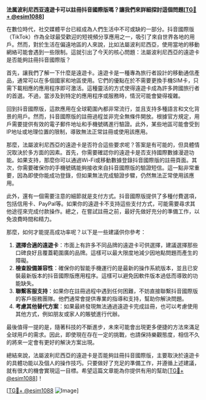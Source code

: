 **法属波利尼西亚遠遊卡可以註冊抖音國際版嗎？讓我們來詳細探討這個問題[[TG💪+ @esim1088](https://t.me/s/esim1088)]**

在數位時代，社交媒體平台已經成為人們生活中不可或缺的一部分。抖音國際版（TikTok）作為全球最受歡迎的短視頻分享應用之一，吸引了來自世界各地的用戶。然而，對於生活在偏遠地區的人來說，比如法屬波利尼西亞，使用當地的移動網絡可能會遇到一些限制。這就引出了今天的核心問題：法屬波利尼西亞的遠遊卡是否能夠註冊抖音國際版？

首先，讓我們了解一下什麼是遠遊卡。遠遊卡是一種專為旅行者設計的移動通信產品，通常可以在多個國家和地區使用。它們的優點在於不需要更換手機SIM卡，只需下載相應的應用程序即可激活。這種靈活的方式使得遠遊卡成為許多跨國旅行者的首選。不過，當涉及到特定的應用程序或服務時，情況可能會變得複雜。

回到抖音國際版，這款應用在全球範圍內都非常流行，並且支持多種語言和文化背景的用戶。然而，抖音國際版的註冊過程並非完全無條件開放。根據官方規定，用戶需要提供有效的電子郵件地址和手機號碼進行驗證。此外，某些地區可能會受到IP地址或地理位置的限制，導致無法正常註冊或使用該應用。

那麼，法屬波利尼西亞的遠遊卡是否符合這些要求呢？答案是有可能的，但具體情況取決於多方面的因素。首先，你需要確認你的遠遊卡是否支持國際數據漫遊功能。如果支持，那麼你可以通過Wi-Fi或移動數據登錄抖音國際版的註冊頁面。其次，你需要確保你的手機號碼能夠接收來自抖音國際版的驗證短信。這一點非常重要，因為即使你能成功登錄，但如果無法完成驗證步驟，仍然無法正常使用該應用。

此外，還有一個需要注意的細節就是支付方式。抖音國際版提供了多種付費選項，包括信用卡、PayPal等。如果你的遠遊卡不支持這些支付方式，可能需要尋求其他途徑來完成付款操作。總之，在嘗試註冊之前，最好先做好充分的準備工作，以免浪費時間和精力。

那麼，如何才能提高成功率呢？以下是一些建議供你參考：

1. **選擇合適的遠遊卡**：市面上有許多不同品牌的遠遊卡可供選擇，建議選擇那些口碑良好且覆蓋範圍廣的品牌。這樣可以最大限度地減少因地點問題而產生的障礙。
2. **檢查設備兼容性**：確保你的智能手機運行的是最新的操作系統版本，並且已安裝最新版本的抖音國際版應用程序。這樣可以避免因軟件版本過低而導致的功能缺失。
3. **聯繫客服支持**：如果你在註冊過程中遇到任何困難，不妨直接聯繫抖音國際版的客戶服務團隊。他們通常會提供專業的指導和支持，幫助你解決問題。
4. **考慮其他替代方案**：如果最終發現無法通過遠遊卡完成註冊，也可以考慮使用其他方式，例如朋友或家人的賬號進行代辦。

最後值得一提的是，隨著科技的不斷進步，未來可能會出現更多便捷的方法來滿足全球用戶的需求。因此，即使現在存在一定的挑戰，也請保持樂觀態度，相信不久的將來一定會有更好的解決方案出現。

總結來說，法屬波利尼西亞的遠遊卡是否能夠註冊抖音國際版，主要取決於遠遊卡的具體功能以及個人的操作技巧。只要做好了充足的準備工作，并遵循上述建議，就有很大的機會實現這一目標。希望這篇文章能為你提供有用的幫助[[TG💪+ @esim1088](https://t.me/s/esim1088)]！

[[TG💪+ @esim1088](https://t.me/s/esim1088) ![Image](https://i.postimg.cc/4NQfJmqS/Snipaste-2025-05-13-00-14-12.png)]